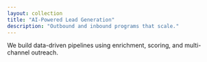 ```yaml
---
layout: collection
title: "AI-Powered Lead Generation"
description: "Outbound and inbound programs that scale."
---
```


We build data-driven pipelines using enrichment, scoring, and multi-channel outreach.

